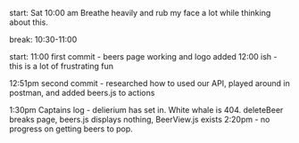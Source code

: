 start: Sat 10:00 am
Breathe heavily and rub my face a lot while thinking about this. 

break: 10:30-11:00 

start: 11:00
first commit - beers page working and logo added 12:00 ish
            - this is a lot of frustrating fun

12:51pm second commit - researched how to used our API,  played around in 
              postman, and added beers.js to actions

1:30pm Captains log - delierium has set in. White whale is 404. 
              deleteBeer breaks page, beers.js displays nothing, 
              BeerView.js exists
2:20pm - no progress on getting beers to pop. 
